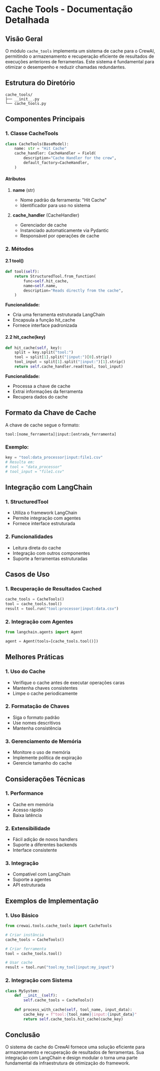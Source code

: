 # Cache Tools - Documentação Detalhada

## Visão Geral
O módulo `cache_tools` implementa um sistema de cache para o CrewAI, permitindo o armazenamento e recuperação eficiente de resultados de execuções anteriores de ferramentas. Este sistema é fundamental para otimizar o desempenho e reduzir chamadas redundantes.

## Estrutura do Diretório
```
cache_tools/
├── __init__.py
└── cache_tools.py
```

## Componentes Principais

### 1. Classe CacheTools

```python
class CacheTools(BaseModel):
    name: str = "Hit Cache"
    cache_handler: CacheHandler = Field(
        description="Cache Handler for the crew",
        default_factory=CacheHandler,
    )
```

#### Atributos
1. **name** (str)
   - Nome padrão da ferramenta: "Hit Cache"
   - Identificador para uso no sistema

2. **cache_handler** (CacheHandler)
   - Gerenciador de cache
   - Instanciado automaticamente via Pydantic
   - Responsável por operações de cache

### 2. Métodos

#### 2.1 tool()
```python
def tool(self):
    return StructuredTool.from_function(
        func=self.hit_cache,
        name=self.name,
        description="Reads directly from the cache",
    )
```

**Funcionalidade:**
- Cria uma ferramenta estruturada LangChain
- Encapsula a função hit_cache
- Fornece interface padronizada

#### 2.2 hit_cache(key)
```python
def hit_cache(self, key):
    split = key.split("tool:")
    tool = split[1].split("|input:")[0].strip()
    tool_input = split[1].split("|input:")[1].strip()
    return self.cache_handler.read(tool, tool_input)
```

**Funcionalidade:**
- Processa a chave de cache
- Extrai informações da ferramenta
- Recupera dados do cache

## Formato da Chave de Cache
A chave de cache segue o formato:
```
tool:[nome_ferramenta]|input:[entrada_ferramenta]
```

### Exemplo:
```python
key = "tool:data_processor|input:file1.csv"
# Resulta em:
# tool = "data_processor"
# tool_input = "file1.csv"
```

## Integração com LangChain

### 1. StructuredTool
- Utiliza o framework LangChain
- Permite integração com agentes
- Fornece interface estruturada

### 2. Funcionalidades
- Leitura direta do cache
- Integração com outros componentes
- Suporte a ferramentas estruturadas

## Casos de Uso

### 1. Recuperação de Resultados Cached
```python
cache_tools = CacheTools()
tool = cache_tools.tool()
result = tool.run("tool:processor|input:data.csv")
```

### 2. Integração com Agentes
```python
from langchain.agents import Agent

agent = Agent(tools=[cache_tools.tool()])
```

## Melhores Práticas

### 1. Uso do Cache
- Verifique o cache antes de executar operações caras
- Mantenha chaves consistentes
- Limpe o cache periodicamente

### 2. Formatação de Chaves
- Siga o formato padrão
- Use nomes descritivos
- Mantenha consistência

### 3. Gerenciamento de Memória
- Monitore o uso de memória
- Implemente política de expiração
- Gerencie tamanho do cache

## Considerações Técnicas

### 1. Performance
- Cache em memória
- Acesso rápido
- Baixa latência

### 2. Extensibilidade
- Fácil adição de novos handlers
- Suporte a diferentes backends
- Interface consistente

### 3. Integração
- Compatível com LangChain
- Suporte a agentes
- API estruturada

## Exemplos de Implementação

### 1. Uso Básico
```python
from crewai.tools.cache_tools import CacheTools

# Criar instância
cache_tools = CacheTools()

# Criar ferramenta
tool = cache_tools.tool()

# Usar cache
result = tool.run("tool:my_tool|input:my_input")
```

### 2. Integração com Sistema
```python
class MySystem:
    def __init__(self):
        self.cache_tools = CacheTools()
        
    def process_with_cache(self, tool_name, input_data):
        cache_key = f"tool:{tool_name}|input:{input_data}"
        return self.cache_tools.hit_cache(cache_key)
```

## Conclusão
O sistema de cache do CrewAI fornece uma solução eficiente para armazenamento e recuperação de resultados de ferramentas. Sua integração com LangChain e design modular o torna uma parte fundamental da infraestrutura de otimização do framework.
